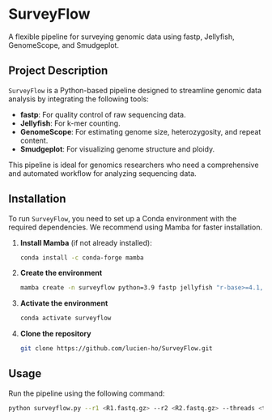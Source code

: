 # SurveyFlow
A flexible pipeline for surveying genomic data using fastp, Jellyfish, GenomeScope, and Smudgeplot.

## Project Description
`SurveyFlow` is a Python-based pipeline designed to streamline genomic data analysis by integrating the following tools:
- **fastp**: For quality control of raw sequencing data.
- **Jellyfish**: For k-mer counting.
- **GenomeScope**: For estimating genome size, heterozygosity, and repeat content.
- **Smudgeplot**: For visualizing genome structure and ploidy.

This pipeline is ideal for genomics researchers who need a comprehensive and automated workflow for analyzing sequencing data.

## Installation
To run `SurveyFlow`, you need to set up a Conda environment with the required dependencies. We recommend using Mamba for faster installation.

1. **Install Mamba** (if not already installed):
   ```bash
   conda install -c conda-forge mamba
2. **Create the environment**
   ```bash
   mamba create -n surveyflow python=3.9 fastp jellyfish "r-base>=4.1,<4.2" r-ggplot2 r-argparse genomescope2 smudgeplot -c bioconda -c conda-forge -y
3. **Activate the environment**
   ```bash
   conda activate surveyflow
4. **Clone the repository**
   ```bash
   git clone https://github.com/lucien-ho/SurveyFlow.git

## Usage
Run the pipeline using the following command:
```bash
python surveyflow.py --r1 <R1.fastq.gz> --r2 <R2.fastq.gz> --threads <threads> --kmer <kmer_size> --prefix <output_prefix> --ploidy <ploidy> --size <genome_size> --outdir <OUTDIR>
